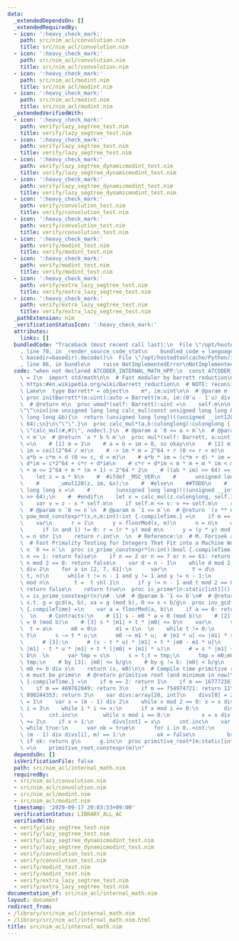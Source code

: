 ```yaml
---
data:
  _extendedDependsOn: []
  _extendedRequiredBy:
  - icon: ':heavy_check_mark:'
    path: src/nim_acl/convolution.nim
    title: src/nim_acl/convolution.nim
  - icon: ':heavy_check_mark:'
    path: src/nim_acl/convolution.nim
    title: src/nim_acl/convolution.nim
  - icon: ':heavy_check_mark:'
    path: src/nim_acl/modint.nim
    title: src/nim_acl/modint.nim
  - icon: ':heavy_check_mark:'
    path: src/nim_acl/modint.nim
    title: src/nim_acl/modint.nim
  _extendedVerifiedWith:
  - icon: ':heavy_check_mark:'
    path: verify/lazy_segtree_test.nim
    title: verify/lazy_segtree_test.nim
  - icon: ':heavy_check_mark:'
    path: verify/lazy_segtree_test.nim
    title: verify/lazy_segtree_test.nim
  - icon: ':heavy_check_mark:'
    path: verify/lazy_segtree_dynamicmodint_test.nim
    title: verify/lazy_segtree_dynamicmodint_test.nim
  - icon: ':heavy_check_mark:'
    path: verify/lazy_segtree_dynamicmodint_test.nim
    title: verify/lazy_segtree_dynamicmodint_test.nim
  - icon: ':heavy_check_mark:'
    path: verify/convolution_test.nim
    title: verify/convolution_test.nim
  - icon: ':heavy_check_mark:'
    path: verify/convolution_test.nim
    title: verify/convolution_test.nim
  - icon: ':heavy_check_mark:'
    path: verify/modint_test.nim
    title: verify/modint_test.nim
  - icon: ':heavy_check_mark:'
    path: verify/modint_test.nim
    title: verify/modint_test.nim
  - icon: ':heavy_check_mark:'
    path: verify/extra_lazy_segtree_test.nim
    title: verify/extra_lazy_segtree_test.nim
  - icon: ':heavy_check_mark:'
    path: verify/extra_lazy_segtree_test.nim
    title: verify/extra_lazy_segtree_test.nim
  _pathExtension: nim
  _verificationStatusIcon: ':heavy_check_mark:'
  attributes:
    links: []
  bundledCode: "Traceback (most recent call last):\n  File \"/opt/hostedtoolcache/Python/3.8.5/x64/lib/python3.8/site-packages/onlinejudge_verify/documentation/build.py\"\
    , line 70, in _render_source_code_stat\n    bundled_code = language.bundle(stat.path,\
    \ basedir=basedir).decode()\n  File \"/opt/hostedtoolcache/Python/3.8.5/x64/lib/python3.8/site-packages/onlinejudge_verify/languages/nim.py\"\
    , line 86, in bundle\n    raise NotImplementedError\nNotImplementedError\n"
  code: "when not declared ATCODER_INTERNAL_MATH_HPP:\n  const ATCODER_INTERNAL_MATH_HPP*\
    \ = 1\n  import std/math\n\n  # Fast moduler by barrett reduction\n  # Reference:\
    \ https:#en.wikipedia.org/wiki/Barrett_reduction\n  # NOTE: reconsider after Ice\
    \ Lake\n  type Barrett* = object\n    m*, im:uint\n\n  # @param m `1 <= m`\n \
    \ proc initBarrett*(m:uint):auto = Barrett(m:m, im:(0'u - 1'u) div m + 1)\n\n\
    \  # @return m\n  proc umod*(self: Barrett):uint =\n    self.m\n\n  {.emit: \"\
    \"\"\ninline unsigned long long calc_mul(const unsigned long long &a, const unsigned\
    \ long long &b){\n  return (unsigned long long)(((unsigned __int128)(a)*b) >>\
    \ 64);\n}\n\"\"\".}\n  proc calc_mul*(a,b:culonglong):culonglong {.importcpp:\
    \ \"calc_mul(#,#)\", nodecl.}\n  # @param a `0 <= a < m`\n  # @param b `0 <= b\
    \ < m`\n  # @return `a * b % m`\n  proc mul*(self: Barrett, a:uint, b:uint):uint\
    \ =\n    # [1] m = 1\n    # a = b = im = 0, so okay\n\n    # [2] m >= 2\n    #\
    \ im = ceil(2^64 / m)\n    # -> im * m = 2^64 + r (0 <= r < m)\n    # let z =\
    \ a*b = c*m + d (0 <= c, d < m)\n    # a*b * im = (c*m + d) * im = c*(im*m) +\
    \ d*im = c*2^64 + c*r + d*im\n    # c*r + d*im < m * m + m * im < m * m + 2^64\
    \ + m <= 2^64 + m * (m + 1) < 2^64 * 2\n    # ((ab * im) >> 64) == c or c + 1\n\
    \    let z = a * b\n    #  #ifdef _MSC_VER\n    #      unsigned long long x;\n\
    \    #      _umul128(z, im, &x);\n    #  #else\n    ##TODO\n    #      unsigned\
    \ long long x =\n    #        (unsigned long long)(((unsigned __int128)(z)*im)\
    \ >> 64);\n    #  #endif\n    let x = calc_mul(z.culonglong, self.im.culonglong).uint\n\
    \    var v = z - x * self.m\n    if self.m <= v: v += self.m\n    return v\n\n\
    \  # @param n `0 <= n`\n  # @param m `1 <= m`\n  # @return `(x ** n) % m`\n  proc\
    \ pow_mod_constexpr*(x,n,m:int):int {.compileTime.} =\n    if m == 1: return 0\n\
    \    var\n      r = 1\n      y = floorMod(x, m)\n      n = n\n    while n != 0:\n\
    \      if (n and 1) != 0: r = (r * y) mod m\n      y = (y * y) mod m\n      n\
    \ = n shr 1\n    return r.int\n  \n  # Reference:\n  # M. Forisek and J. Jancina,\n\
    \  # Fast Primality Testing for Integers That Fit into a Machine Word\n  # @param\
    \ n `0 <= n`\n  proc is_prime_constexpr*(n:int):bool {.compileTime.} =\n    if\
    \ n <= 1: return false\n    if n == 2 or n == 7 or n == 61: return true\n    if\
    \ n mod 2 == 0: return false\n    var d = n - 1\n    while d mod 2 == 0: d = d\
    \ div 2\n    for a in [2, 7, 61]:\n      var\n        t = d\n        y = pow_mod_constexpr(a,\
    \ t, n)\n      while t != n - 1 and y != 1 and y != n - 1:\n        y = y * y\
    \ mod n\n        t =  t shl 1\n      if y != n - 1 and t mod 2 == 0:\n       \
    \ return false\n    return true\n  proc is_prime*[n:static[int]]():bool {.compileTime.}\
    \ = is_prime_constexpr(n)\n#  \n#  # @param b `1 <= b`\n#  # @return pair(g, x)\
    \ s.t. g = gcd(a, b), xa = g (mod b), 0 <= x < b/g\n  proc inv_gcd*(a, b:int):(int,int)\
    \ {.compileTime} =\n    var a = floorMod(a, b)\n    if a == 0: return (b, 0)\n\
    \  \n    # Contracts:\n    # [1] s - m0 * a = 0 (mod b)\n    # [2] t - m1 * a\
    \ = 0 (mod b)\n    # [3] s * |m1| + t * |m0| <= b\n    var\n      s = b\n    \
    \  t = a\n      m0 = 0\n      m1 = 1\n  \n    while t != 0:\n      var u = s div\
    \ t\n      s -= t * u;\n      m0 -= m1 * u;  # |m1 * u| <= |m1| * s <= b\n  \n\
    \      # [3]:\n      # (s - t * u) * |m1| + t * |m0 - m1 * u|\n      # <= s *\
    \ |m1| - t * u * |m1| + t * (|m0| + |m1| * u)\n      # = s * |m1| + t * |m0| <=\
    \ b\n  \n      var tmp = s\n      s = t;t = tmp;\n      tmp = m0;m0 = m1;m1 =\
    \ tmp;\n    # by [3]: |m0| <= b/g\n    # by g != b: |m0| < b/g\n    if m0 < 0:\
    \ m0 += b div s\n    return (s, m0)\n\n  # Compile time primitive root\n  # @param\
    \ m must be prime\n  # @return primitive root (and minimum in now)\n  proc primitive_root_constexpr*(m:int):int\
    \ {.compileTime.} =\n    if m == 2: return 1\n    if m == 167772161: return 3\n\
    \    if m == 469762049: return 3\n    if m == 754974721: return 11\n    if m ==\
    \ 998244353: return 3\n    var divs:array[20, int]\n    divs[0] = 2\n    var cnt\
    \ = 1\n    var x = (m - 1) div 2\n    while x mod 2 == 0: x = x div 2\n    var\
    \ i = 3\n    while i * i <= x:\n      if x mod i == 0:\n        divs[cnt] = i\n\
    \        cnt.inc\n        while x mod i == 0:\n          x = x div i\n      i\
    \ += 2\n    if x > 1:\n      divs[cnt] = x\n      cnt.inc\n    var g = 2\n   \
    \ while true:\n      var ok = true\n      for i in 0..<cnt:\n        if pow_mod_constexpr(g,\
    \ (m - 1) div divs[i], m) == 1:\n          ok = false\n          break\n     \
    \ if ok: return g\n      g.inc\n  proc primitive_root*[m:static[int]]():auto {.compileTime.}\
    \ =\n    primitive_root_constexpr(m)\n"
  dependsOn: []
  isVerificationFile: false
  path: src/nim_acl/internal_math.nim
  requiredBy:
  - src/nim_acl/convolution.nim
  - src/nim_acl/convolution.nim
  - src/nim_acl/modint.nim
  - src/nim_acl/modint.nim
  timestamp: '2020-09-17 20:03:53+09:00'
  verificationStatus: LIBRARY_ALL_AC
  verifiedWith:
  - verify/lazy_segtree_test.nim
  - verify/lazy_segtree_test.nim
  - verify/lazy_segtree_dynamicmodint_test.nim
  - verify/lazy_segtree_dynamicmodint_test.nim
  - verify/convolution_test.nim
  - verify/convolution_test.nim
  - verify/modint_test.nim
  - verify/modint_test.nim
  - verify/extra_lazy_segtree_test.nim
  - verify/extra_lazy_segtree_test.nim
documentation_of: src/nim_acl/internal_math.nim
layout: document
redirect_from:
- /library/src/nim_acl/internal_math.nim
- /library/src/nim_acl/internal_math.nim.html
title: src/nim_acl/internal_math.nim
---
```

